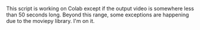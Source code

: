 This script is working on Colab except if the output video is somewhere less than 50 seconds long. Beyond this range, some exceptions are happening due to the moviepy library. I'm on it.

